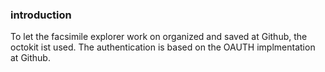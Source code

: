 ### introduction

To let the facsimile explorer work on organized and saved at Github, the octokit ist used.
The authentication is based on the OAUTH implmentation at Github.

